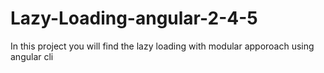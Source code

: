 # Lazy-Loading-angular-2-4-5
In this project you will find the lazy loading with modular apporoach using angular cli 
